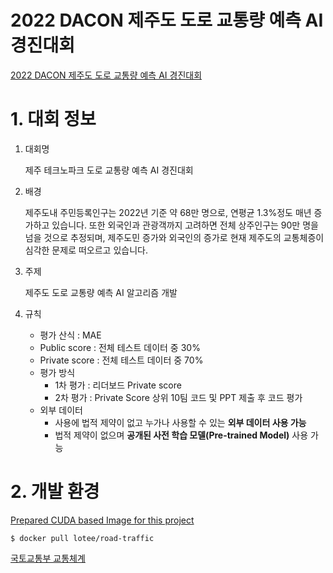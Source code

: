# 2022 DACON 제주도 도로 교통량 예측 AI 경진대회
[2022 DACON 제주도 도로 교통량 예측 AI 경진대회](https://dacon.io/competitions/official/235985/overview/description)

# 1. 대회 정보
1. 대회명

    제주 테크노파크 도로 교통량 예측 AI 경진대회


2. 배경

   제주도내 주민등록인구는 2022년 기준 약 68만 명으로, 연평균 1.3%정도 매년 증가하고 있습니다. 또한 외국인과 관광객까지 고려하면 전체 상주인구는 90만 명을 넘을 것으로 추정되며, 제주도민 증가와 외국인의 증가로 현재 제주도의 교통체증이 심각한 문제로 떠오르고 있습니다.


3. 주제

    제주도 도로 교통량 예측 AI 알고리즘 개발
    

4. 규칙
   - 평가 산식 : MAE
   - Public score : 전체 테스트 데이터 중 30%
   - Private score : 전체 테스트 데이터 중 70%
   - 평가 방식
        - 1차 평가 : 리더보드 Private score
        - 2차 평가 : Private Score 상위 10팀 코드 및 PPT 제출 후 코드 평가
   - 외부 데이터
        - 사용에 법적 제약이 없고 누가나 사용할 수 있는 **외부 데이터 사용 가능**
        - 법적 제약이 없으며 **공개된 사전 학습 모델(Pre-trained Model)** 사용 가능
   
# 2. 개발 환경

[Prepared CUDA based Image for this project]()

```
$ docker pull lotee/road-traffic
```
[국토교통부 교통체계](https://www.law.go.kr/LSW/admRulInfoP.do?admRulSeq=2100000157569)
